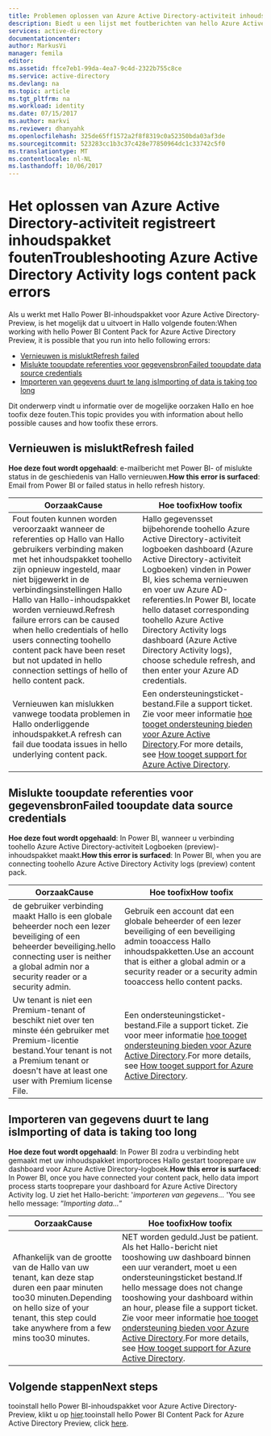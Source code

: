 ```yaml
---
title: Problemen oplossen van Azure Active Directory-activiteit inhoudspakket fouten-Logboeken | Microsoft Docs
description: Biedt u een lijst met foutberichten van hello Azure Active Directory-activiteit inhoud Inpakken en stappen toofix ze.
services: active-directory
documentationcenter: 
author: MarkusVi
manager: femila
editor: 
ms.assetid: ffce7eb1-99da-4ea7-9c4d-2322b755c8ce
ms.service: active-directory
ms.devlang: na
ms.topic: article
ms.tgt_pltfrm: na
ms.workload: identity
ms.date: 07/15/2017
ms.author: markvi
ms.reviewer: dhanyahk
ms.openlocfilehash: 325de65ff1572a2f8f8319c0a52350bda03af3de
ms.sourcegitcommit: 523283cc1b3c37c428e77850964dc1c33742c5f0
ms.translationtype: MT
ms.contentlocale: nl-NL
ms.lasthandoff: 10/06/2017
---
```

# <a name="troubleshooting-azure-active-directory-activity-logs-content-pack-errors"></a><span data-ttu-id="08117-103">Het oplossen van Azure Active Directory-activiteit registreert inhoudspakket fouten</span><span class="sxs-lookup"><span data-stu-id="08117-103">Troubleshooting Azure Active Directory Activity logs content pack errors</span></span> 


<span data-ttu-id="08117-104">Als u werkt met Hallo Power BI-inhoudspakket voor Azure Active Directory-Preview, is het mogelijk dat u uitvoert in Hallo volgende fouten:</span><span class="sxs-lookup"><span data-stu-id="08117-104">When working with hello Power BI Content Pack for Azure Active Directory Preview, it is possible that you run into hello following errors:</span></span> 

- [<span data-ttu-id="08117-105">Vernieuwen is mislukt</span><span class="sxs-lookup"><span data-stu-id="08117-105">Refresh failed</span></span>](active-directory-reporting-troubleshoot-content-pack.md#refresh-failed) 
- [<span data-ttu-id="08117-106">Mislukte tooupdate referenties voor gegevensbron</span><span class="sxs-lookup"><span data-stu-id="08117-106">Failed tooupdate data source credentials</span></span>](active-directory-reporting-troubleshoot-content-pack.md#failed-to-update-data-source-credentials) 
- [<span data-ttu-id="08117-107">Importeren van gegevens duurt te lang is</span><span class="sxs-lookup"><span data-stu-id="08117-107">Importing of data is taking too long</span></span>](active-directory-reporting-troubleshoot-content-pack.md#importing-of-data-is-taking-too-long) 
 
<span data-ttu-id="08117-108">Dit onderwerp vindt u informatie over de mogelijke oorzaken Hallo en hoe toofix deze fouten.</span><span class="sxs-lookup"><span data-stu-id="08117-108">This topic provides you with information about hello possible causes and how toofix these errors.</span></span>
 
## <a name="refresh-failed"></a><span data-ttu-id="08117-109">Vernieuwen is mislukt</span><span class="sxs-lookup"><span data-stu-id="08117-109">Refresh failed</span></span> 
 
<span data-ttu-id="08117-110">**Hoe deze fout wordt opgehaald**: e-mailbericht met Power BI- of mislukte status in de geschiedenis van Hallo vernieuwen.</span><span class="sxs-lookup"><span data-stu-id="08117-110">**How this error is surfaced**: Email from Power BI or failed status in hello refresh history.</span></span> 


| <span data-ttu-id="08117-111">Oorzaak</span><span class="sxs-lookup"><span data-stu-id="08117-111">Cause</span></span> | <span data-ttu-id="08117-112">Hoe toofix</span><span class="sxs-lookup"><span data-stu-id="08117-112">How toofix</span></span> |
| ---   | ---        |
| <span data-ttu-id="08117-113">Fout fouten kunnen worden veroorzaakt wanneer de referenties op Hallo van Hallo gebruikers verbinding maken met het inhoudspakket toohello zijn opnieuw ingesteld, maar niet bijgewerkt in de verbindingsinstellingen Hallo Hallo van Hallo-inhoudspakket worden vernieuwd.</span><span class="sxs-lookup"><span data-stu-id="08117-113">Refresh failure errors can be caused when hello credentials of hello users connecting toohello content pack have been reset but not updated in hello connection settings of hello of hello content pack.</span></span> | <span data-ttu-id="08117-114">Hallo gegevensset bijbehorende toohello Azure Active Directory-activiteit logboeken dashboard (Azure Active Directory-activiteit Logboeken) vinden in Power BI, kies schema vernieuwen en voer uw Azure AD-referenties.</span><span class="sxs-lookup"><span data-stu-id="08117-114">In Power BI, locate hello dataset corresponding toohello Azure Active Directory Activity logs dashboard (Azure Active Directory Activity logs), choose schedule refresh, and then enter your Azure AD credentials.</span></span> |
| <span data-ttu-id="08117-115">Vernieuwen kan mislukken vanwege toodata problemen in Hallo onderliggende inhoudspakket.</span><span class="sxs-lookup"><span data-stu-id="08117-115">A refresh can fail due toodata issues in hello underlying content pack.</span></span> | <span data-ttu-id="08117-116">Een ondersteuningsticket-bestand.</span><span class="sxs-lookup"><span data-stu-id="08117-116">File a support ticket.</span></span> <span data-ttu-id="08117-117">Zie voor meer informatie [hoe tooget ondersteuning bieden voor Azure Active Directory](active-directory-troubleshooting-support-howto.md).</span><span class="sxs-lookup"><span data-stu-id="08117-117">For more details, see [How tooget support for Azure Active Directory](active-directory-troubleshooting-support-howto.md).</span></span>|
 
 
## <a name="failed-tooupdate-data-source-credentials"></a><span data-ttu-id="08117-118">Mislukte tooupdate referenties voor gegevensbron</span><span class="sxs-lookup"><span data-stu-id="08117-118">Failed tooupdate data source credentials</span></span> 
 
<span data-ttu-id="08117-119">**Hoe deze fout wordt opgehaald**: In Power BI, wanneer u verbinding toohello Azure Active Directory-activiteit Logboeken (preview)-inhoudspakket maakt.</span><span class="sxs-lookup"><span data-stu-id="08117-119">**How this error is surfaced**: In Power BI, when you are connecting toohello Azure Active Directory Activity logs (preview) content pack.</span></span> 

| <span data-ttu-id="08117-120">Oorzaak</span><span class="sxs-lookup"><span data-stu-id="08117-120">Cause</span></span> | <span data-ttu-id="08117-121">Hoe toofix</span><span class="sxs-lookup"><span data-stu-id="08117-121">How toofix</span></span> |
| ---   | ---        |
| <span data-ttu-id="08117-122">de gebruiker verbinding maakt Hallo is een globale beheerder noch een lezer beveiliging of een beheerder beveiliging.</span><span class="sxs-lookup"><span data-stu-id="08117-122">hello connecting user is neither a global admin nor a security reader or a security admin.</span></span> | <span data-ttu-id="08117-123">Gebruik een account dat een globale beheerder of een lezer beveiliging of een beveiliging admin tooaccess Hallo inhoudspakketten.</span><span class="sxs-lookup"><span data-stu-id="08117-123">Use an account that is either a global admin or a security reader or a security admin tooaccess hello content packs.</span></span> |
| <span data-ttu-id="08117-124">Uw tenant is niet een Premium-tenant of beschikt niet over ten minste één gebruiker met Premium-licentie bestand.</span><span class="sxs-lookup"><span data-stu-id="08117-124">Your tenant is not a Premium tenant or doesn't have at least one user with Premium license File.</span></span> | <span data-ttu-id="08117-125">Een ondersteuningsticket-bestand.</span><span class="sxs-lookup"><span data-stu-id="08117-125">File a support ticket.</span></span> <span data-ttu-id="08117-126">Zie voor meer informatie [hoe tooget ondersteuning bieden voor Azure Active Directory](active-directory-troubleshooting-support-howto.md).</span><span class="sxs-lookup"><span data-stu-id="08117-126">For more details, see [How tooget support for Azure Active Directory](active-directory-troubleshooting-support-howto.md).</span></span>|
 

 

## <a name="importing-of-data-is-taking-too-long"></a><span data-ttu-id="08117-127">Importeren van gegevens duurt te lang is</span><span class="sxs-lookup"><span data-stu-id="08117-127">Importing of data is taking too long</span></span> 
 
<span data-ttu-id="08117-128">**Hoe deze fout wordt opgehaald**: In Power BI zodra u verbinding hebt gemaakt met uw inhoudspakket importproces Hallo gestart tooprepare uw dashboard voor Azure Active Directory-logboek.</span><span class="sxs-lookup"><span data-stu-id="08117-128">**How this error is surfaced**: In Power BI, once you have connected your content pack, hello data import process starts tooprepare your dashboard for Azure Active Directory Activity log.</span></span> <span data-ttu-id="08117-129">U ziet het Hallo-bericht: '*importeren van gegevens...* '</span><span class="sxs-lookup"><span data-stu-id="08117-129">You see hello message: “*Importing data...*”</span></span>  

| <span data-ttu-id="08117-130">Oorzaak</span><span class="sxs-lookup"><span data-stu-id="08117-130">Cause</span></span> | <span data-ttu-id="08117-131">Hoe toofix</span><span class="sxs-lookup"><span data-stu-id="08117-131">How toofix</span></span> |
| ---   | ---        |
| <span data-ttu-id="08117-132">Afhankelijk van de grootte van de Hallo van uw tenant, kan deze stap duren een paar minuten too30 minuten.</span><span class="sxs-lookup"><span data-stu-id="08117-132">Depending on hello size of your tenant, this step could take anywhere from a few mins too30 minutes.</span></span> | <span data-ttu-id="08117-133">NET worden geduld.</span><span class="sxs-lookup"><span data-stu-id="08117-133">Just be patient.</span></span> <span data-ttu-id="08117-134">Als het Hallo-bericht niet tooshowing uw dashboard binnen een uur verandert, moet u een ondersteuningsticket bestand.</span><span class="sxs-lookup"><span data-stu-id="08117-134">If hello message does not change tooshowing your dashboard within an hour, please file a support ticket.</span></span> <span data-ttu-id="08117-135">Zie voor meer informatie [hoe tooget ondersteuning bieden voor Azure Active Directory](active-directory-troubleshooting-support-howto.md).</span><span class="sxs-lookup"><span data-stu-id="08117-135">For more details, see [How tooget support for Azure Active Directory](active-directory-troubleshooting-support-howto.md).</span></span>|

## <a name="next-steps"></a><span data-ttu-id="08117-136">Volgende stappen</span><span class="sxs-lookup"><span data-stu-id="08117-136">Next steps</span></span>

<span data-ttu-id="08117-137">tooinstall hello Power BI-inhoudspakket voor Azure Active Directory-Preview, klikt u op [hier](https://powerbi.microsoft.com/en-us/blog/azure-active-directory-meets-power-bi/).</span><span class="sxs-lookup"><span data-stu-id="08117-137">tooinstall hello Power BI Content Pack for Azure Active Directory Preview, click [here](https://powerbi.microsoft.com/en-us/blog/azure-active-directory-meets-power-bi/).</span></span>


